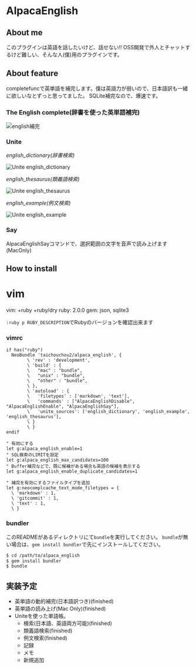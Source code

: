 # AlpacaEnglish

## About me

このプラグインは英語を話したいけど、話せない!!
OSS開発で外人とチャットするけど難しい、そんな人(僕)用のプラグインです。

## About feature

completefuncで英単語を補完します。僕は英語力が弱いので、日本語訳も一緒に欲しいなとずっと思ってました。
SQLite補完なので、爆速です。

### The English complete(辞書を使った英単語補完)

![english補完](http://cl.ly/image/1l1l0g272I1N/%E3%82%B9%E3%82%AF%E3%83%AA%E3%83%BC%E3%83%B3%E3%82%B7%E3%83%A7%E3%83%83%E3%83%88%202013-04-21%208.37.39.png)

### Unite 

*english_dictionary(辞書検索)*

![Unite english_dictionary](http://cl.ly/image/3n2u0Z2b0v3S/%E3%82%B9%E3%82%AF%E3%83%AA%E3%83%BC%E3%83%B3%E3%82%B7%E3%83%A7%E3%83%83%E3%83%88%202013-04-23%2023.38.24.png)

*english_thesaurus(類義語検索)*

![Unite english_thesaurus](http://cl.ly/image/0y3W1s032E35/%E3%82%B9%E3%82%AF%E3%83%AA%E3%83%BC%E3%83%B3%E3%82%B7%E3%83%A7%E3%83%83%E3%83%88%202013-05-14%201.08.56.png)

*english_example(例文検索)*

![Unite english_example](http://cl.ly/image/1R100f2t3e2m/%E3%82%B9%E3%82%AF%E3%83%AA%E3%83%BC%E3%83%B3%E3%82%B7%E3%83%A7%E3%83%83%E3%83%88%202013-05-14%201.07.39.png)

### Say

AlpacaEnglishSayコマンドで、選択範囲の文字を音声で読み上げます(MacOnly)

## How to install

vim
======
vim: +ruby +ruby/dry
ruby: 2.0.0
gem: json, sqlite3

`:ruby p RUBY_DESCRIPTION`でRubyのバージョンを確認出来ます

### vimrc

```vim
if has("ruby")
  NeoBundle 'taichouchou2/alpaca_english', {
        \ 'rev' : 'development',
        \ 'build' : {
        \   "mac" : "bundle",
        \   "unix" : "bundle",
        \   "other" : "bundle",
        \ },
        \ 'autoload' : {
        \   'filetypes' : ['markdown', 'text'],
        \   'commands' : ["AlpacaEnglishDisable", "AlpacaEnglishEnable", "AlpacaEnglishSay"],
        \   'unite_sources': ['english_dictionary', 'english_example', 'english_thesaurus'],
        \ }
        \ }
endif

" 有効にする
let g:alpaca_english_enable=1
" SQL検索のLIMITを設定
let g:alpaca_english_max_candidates=100
" Buffer補完などで、既に候補がある場合も英語の候補を表示する
let g:alpaca_english_enable_duplicate_candidates=1

" 補完を有効にするファイルタイプを追加
let g:neocomplcache_text_mode_filetypes = {
  \ 'markdown' : 1,
  \ 'gitcommit' : 1,
  \ 'text' : 1,
  \ }
```

### bundler

このREADMEがあるディレクトリにて`bundle`を実行してください。
`bundle`が無い場合は、`gem install bundler`で先にインストールしてください。

```sh
$ cd /path/to/alpaca_english
$ gem install bundler
$ bundle
```

## 実装予定

- 英単語の動的補完(日本語訳つき)(finished)
- 英単語の読み上げ(Mac Only)(finished)
- Uniteを使った単語帳。
    - 検索(日本語、英語両方可能)(finished)
    - 類義語検索(finished)
    - 例文検索(finished)
    - 記録
    - メモ
    - 新規追加
